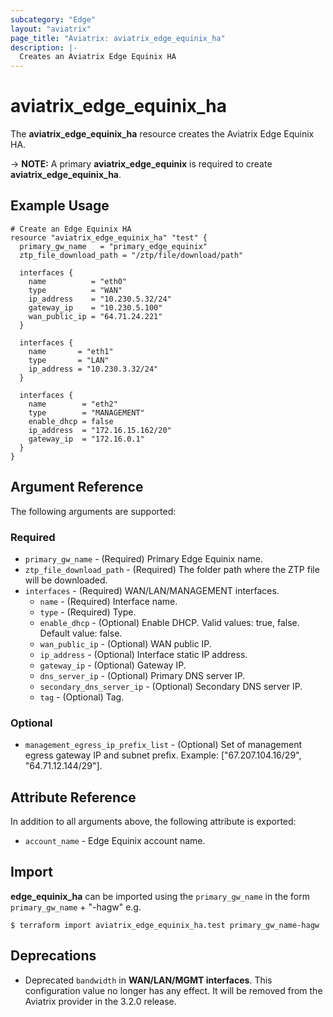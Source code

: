 ```yaml
---
subcategory: "Edge"
layout: "aviatrix"
page_title: "Aviatrix: aviatrix_edge_equinix_ha"
description: |-
  Creates an Aviatrix Edge Equinix HA
---
```


# aviatrix_edge_equinix_ha

The **aviatrix_edge_equinix_ha** resource creates the Aviatrix Edge Equinix HA.

-> **NOTE:** A primary **aviatrix_edge_equinix** is required to create **aviatrix_edge_equinix_ha**.

## Example Usage

```hcl
# Create an Edge Equinix HA
resource "aviatrix_edge_equinix_ha" "test" {
  primary_gw_name   = "primary_edge_equinix"
  ztp_file_download_path = "/ztp/file/download/path"

  interfaces {
    name          = "eth0"
    type          = "WAN"
    ip_address    = "10.230.5.32/24"
    gateway_ip    = "10.230.5.100"
    wan_public_ip = "64.71.24.221"
  }

  interfaces {
    name       = "eth1"
    type       = "LAN"
    ip_address = "10.230.3.32/24"
  }

  interfaces {
    name        = "eth2"
    type        = "MANAGEMENT"
    enable_dhcp = false
    ip_address  = "172.16.15.162/20"
    gateway_ip  = "172.16.0.1"
  }
}
```

## Argument Reference

The following arguments are supported:

### Required
* `primary_gw_name` - (Required) Primary Edge Equinix name.
* `ztp_file_download_path` - (Required) The folder path where the ZTP file will be downloaded.
* `interfaces` - (Required) WAN/LAN/MANAGEMENT interfaces.
  * `name` - (Required) Interface name.
  * `type` - (Required) Type.
  * `enable_dhcp` - (Optional) Enable DHCP. Valid values: true, false. Default value: false.
  * `wan_public_ip` - (Optional) WAN public IP.
  * `ip_address` - (Optional) Interface static IP address.
  * `gateway_ip` - (Optional) Gateway IP.
  * `dns_server_ip` - (Optional) Primary DNS server IP.
  * `secondary_dns_server_ip` - (Optional) Secondary DNS server IP.
  * `tag` - (Optional) Tag.

### Optional
* `management_egress_ip_prefix_list` - (Optional) Set of management egress gateway IP and subnet prefix. Example: ["67.207.104.16/29", "64.71.12.144/29"].

## Attribute Reference

In addition to all arguments above, the following attribute is exported:

* `account_name` - Edge Equinix account name.

## Import

**edge_equinix_ha** can be imported using the `primary_gw_name` in the form `primary_gw_name` + "-hagw" e.g.

```
$ terraform import aviatrix_edge_equinix_ha.test primary_gw_name-hagw
```

## Deprecations
* Deprecated ``bandwidth`` in **WAN/LAN/MGMT interfaces**. This configuration value no longer has any effect. It will be removed from the Aviatrix provider in the 3.2.0 release.
